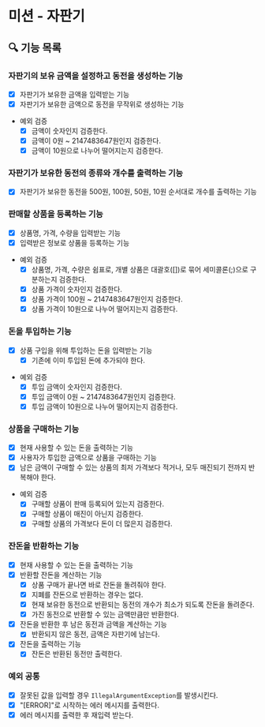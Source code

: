 # 미션 - 자판기

## 🔍 기능 목록

### 자판기의 보유 금액을 설정하고 동전을 생성하는 기능

- [x] 자판기가 보유한 금액을 입력받는 기능
- [x] 자판기가 보유한 금액으로 동전을 무작위로 생성하는 기능
- 예외 검증
    - [x] 금액이 숫자인지 검증한다.
    - [x] 금액이 0원 ~ 2147483647원인지 검증한다.
    - [x] 금액이 10원으로 나누어 떨어지는지 검증한다.

### 자판기가 보유한 동전의 종류와 개수를 출력하는 기능

- [x] 자판기가 보유한 동전을 500원, 100원, 50원, 10원 순서대로 개수를 출력하는 기능

### 판매할 상품을 등록하는 기능

- [x] 상품명, 가격, 수량을 입력받는 기능
- [x] 입력받은 정보로 상품을 등록하는 기능
- 예외 검증
    - [x] 상품명, 가격, 수량은 쉼표로, 개별 상품은 대괄호([])로 묶어 세미콜론(;)으로 구분하는지 검증한다.
    - [x] 상품 가격이 숫자인지 검증한다.
    - [x] 상품 가격이 100원 ~ 2147483647원인지 검증한다.
    - [x] 상품 가격이 10원으로 나누어 떨어지는지 검증한다.

### 돈을 투입하는 기능

- [x] 상품 구입을 위해 투입하는 돈을 입력받는 기능
    - [x] 기존에 이미 투입된 돈에 추가되야 한다.
- 예외 검증
    - [x] 투입 금액이 숫자인지 검증한다.
    - [x] 투입 금액이 0원 ~ 2147483647원인지 검증한다.
    - [x] 투입 금액이 10원으로 나누어 떨어지는지 검증한다.

### 상품을 구매하는 기능

- [x] 현재 사용할 수 있는 돈을 출력하는 기능
- [x] 사용자가 투입한 금액으로 상품을 구매하는 기능
- [x] 남은 금액이 구매할 수 있는 상품의 최저 가격보다 적거나, 모두 매진되기 전까지 반복해야 한다.
- 예외 검증
    - [x] 구매할 상품이 판매 등록되어 있는지 검증한다.
    - [x] 구매할 상품이 매진이 아닌지 검증한다.
    - [x] 구매할 상품의 가격보다 돈이 더 많은지 검증한다.

### 잔돈을 반환하는 기능

- [x] 현재 사용할 수 있는 돈을 출력하는 기능
- [x] 반환할 잔돈을 계산하는 기능
    - [x] 상품 구매가 끝나면 바로 잔돈을 돌려줘야 한다.
    - [x] 지폐를 잔돈으로 반환하는 경우는 없다.
    - [x] 현재 보유한 동전으로 반환되는 동전의 개수가 최소가 되도록 잔돈을 돌려준다.
    - [x] 가진 동전으로 반환할 수 있는 금액만큼만 반환한다.
- [x] 잔돈을 반환한 후 남은 동전과 금액을 계산하는 기능
    - [x] 반환되지 않은 동전, 금액은 자판기에 남는다.
- [x] 잔돈을 출력하는 기능
    - [x] 잔돈은 반환된 동전만 출력한다.

### 예외 공통

- [x] 잘못된 값을 입력할 경우 `IllegalArgumentException`를 발생시킨다.
- [x] "[ERROR]"로 시작하는 에러 메시지를 출력한다.
- [x] 에러 메시지를 출력한 후 재입력 받는다.
